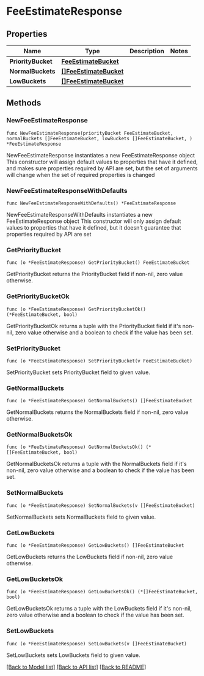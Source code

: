 # FeeEstimateResponse

## Properties

Name | Type | Description | Notes
------------ | ------------- | ------------- | -------------
**PriorityBucket** | [**FeeEstimateBucket**](FeeEstimateBucket.md) |  | 
**NormalBuckets** | [**[]FeeEstimateBucket**](FeeEstimateBucket.md) |  | 
**LowBuckets** | [**[]FeeEstimateBucket**](FeeEstimateBucket.md) |  | 

## Methods

### NewFeeEstimateResponse

`func NewFeeEstimateResponse(priorityBucket FeeEstimateBucket, normalBuckets []FeeEstimateBucket, lowBuckets []FeeEstimateBucket, ) *FeeEstimateResponse`

NewFeeEstimateResponse instantiates a new FeeEstimateResponse object
This constructor will assign default values to properties that have it defined,
and makes sure properties required by API are set, but the set of arguments
will change when the set of required properties is changed

### NewFeeEstimateResponseWithDefaults

`func NewFeeEstimateResponseWithDefaults() *FeeEstimateResponse`

NewFeeEstimateResponseWithDefaults instantiates a new FeeEstimateResponse object
This constructor will only assign default values to properties that have it defined,
but it doesn't guarantee that properties required by API are set

### GetPriorityBucket

`func (o *FeeEstimateResponse) GetPriorityBucket() FeeEstimateBucket`

GetPriorityBucket returns the PriorityBucket field if non-nil, zero value otherwise.

### GetPriorityBucketOk

`func (o *FeeEstimateResponse) GetPriorityBucketOk() (*FeeEstimateBucket, bool)`

GetPriorityBucketOk returns a tuple with the PriorityBucket field if it's non-nil, zero value otherwise
and a boolean to check if the value has been set.

### SetPriorityBucket

`func (o *FeeEstimateResponse) SetPriorityBucket(v FeeEstimateBucket)`

SetPriorityBucket sets PriorityBucket field to given value.


### GetNormalBuckets

`func (o *FeeEstimateResponse) GetNormalBuckets() []FeeEstimateBucket`

GetNormalBuckets returns the NormalBuckets field if non-nil, zero value otherwise.

### GetNormalBucketsOk

`func (o *FeeEstimateResponse) GetNormalBucketsOk() (*[]FeeEstimateBucket, bool)`

GetNormalBucketsOk returns a tuple with the NormalBuckets field if it's non-nil, zero value otherwise
and a boolean to check if the value has been set.

### SetNormalBuckets

`func (o *FeeEstimateResponse) SetNormalBuckets(v []FeeEstimateBucket)`

SetNormalBuckets sets NormalBuckets field to given value.


### GetLowBuckets

`func (o *FeeEstimateResponse) GetLowBuckets() []FeeEstimateBucket`

GetLowBuckets returns the LowBuckets field if non-nil, zero value otherwise.

### GetLowBucketsOk

`func (o *FeeEstimateResponse) GetLowBucketsOk() (*[]FeeEstimateBucket, bool)`

GetLowBucketsOk returns a tuple with the LowBuckets field if it's non-nil, zero value otherwise
and a boolean to check if the value has been set.

### SetLowBuckets

`func (o *FeeEstimateResponse) SetLowBuckets(v []FeeEstimateBucket)`

SetLowBuckets sets LowBuckets field to given value.



[[Back to Model list]](../README.md#documentation-for-models) [[Back to API list]](../README.md#documentation-for-api-endpoints) [[Back to README]](../README.md)


